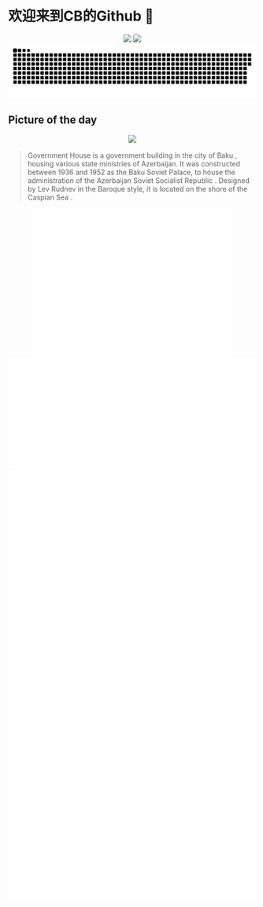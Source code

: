
# 欢迎来到CB的Github 👋

<div align="center">
  <img height="137px" src="https://github-readme-stats.vercel.app/api?username=SuperCB&show_icons=true&theme=radical" />
  <img height="137px" src="https://github-readme-stats.vercel.app/api/top-langs/?username=SuperCB&hide_title=true&hide_border=true&layout=compact&langs_count=6&text_color=000&icon_color=fff" />
</div>


<div align="center">
    <img src="./contribution-snake/github-contribution-grid-snake.svg" />
</div>



## Picture of the day
<div align="center">
  <img width=400px src="https://upload.wikimedia.org/wikipedia/en/thumb/e/ec/Gobierno_de_Azerbaiy%C3%A1n%2C_Baku%2C_Azerbaiy%C3%A1n%2C_2016-09-26%2C_DD_27.jpg/825px-Gobierno_de_Azerbaiy%C3%A1n%2C_Baku%2C_Azerbaiy%C3%A1n%2C_2016-09-26%2C_DD_27.jpg" />
</div>

>Government House  is a government building in the city of  Baku , housing various state ministries of Azerbaijan. It was constructed between 1936 and 1952 as the Baku Soviet Palace, to house the administration of the  Azerbaijan Soviet Socialist Republic . Designed by  Lev Rudnev  in the  Baroque  style, it is located on the shore of the  Caspian Sea .



<div align="center">
  <img height="300px" src="base_metrics.svg" />
  <img  src="metrics.plugin.calendar.full.svg" />
</div>


<div align="center">
  <img  src="plugin_metrics.svg" /> 
</div>
